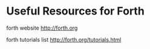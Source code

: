 # Useful Resources for Forth

forth website
http://forth.org

forth tutorials list
http://forth.org/tutorials.html

